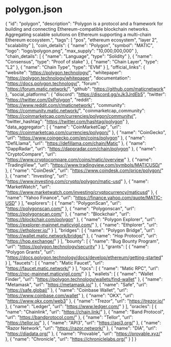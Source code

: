 # polygon.json
{
    "id": "polygon",
    "description": "Polygon is a protocol and a framework for building and connecting Ethereum-compatible blockchain networks. Aggregating scalable solutions on Ethereum supporting a multi-chain Ethereum ecosystem.",
    "tags": [
        "pos",
        "ethereum ecosystem",
        "layer 2",
        "scalability"
    ],
    "coin_details": {
        "name": "Polygon",
        "symbol": "MATIC",
        "logo": "logo/polygon.png",
        "max_supply": "10,000,000,000"
    },
    "chain_details": [
        {
            "name": "Language",
            "type": "Solidity"
        },
        {
            "name": "Consensus",
            "type": "Proof of stake"
        },
        {
            "name": "Chain Layer",
            "type": "L2"
        },
        {
            "name": "Chain Type",
            "type": "EVM"
        }
    ],
    "official_links": {
        "website": "https://polygon.technology/",
        "whitepaper": "https://polygon.technology/whitepaper",
        "documentation": "https://docs.polygon.technology/",
        "forum": "https://forum.matic.network/",
        "github": "https://github.com/maticnetwork"
    },
    "social_platforms": {
        "discord": "https://discord.gg/xJk3JrdEb5",
        "twitter": "https://twitter.com/0xPolygon",
        "reddit": "https://www.reddit.com/r/maticnetwork/",
        "community": "https://community.matic.network/",
        "coinmarketcap_community": "https://coinmarketcap.com/currencies/polygon/community/",
        "twitter_hashtag": "https://twitter.com/hashtag/polygon"
    },
    "data_aggregator": [
        {
            "name": "CoinMarketCap",
            "url": "https://coinmarketcap.com/currencies/polygon/"
        },
        {
            "name": "CoinGecko",
            "url": "https://www.coingecko.com/en/coins/polygon"
        },
        {
            "name": "DefiLlama",
            "url": "https://defillama.com/chain/Matic"
        },
        {
            "name": "DappRadar",
            "url": "https://dappradar.com/chain/polygon"
        },
        {
            "name": "CryptoCompare",
            "url": "https://www.cryptocompare.com/coins/matic/overview"
        },
        {
            "name": "TradingView",
            "url": "https://www.tradingview.com/symbols/MATICUSD/"
        },
        {
            "name": "CoinDesk",
            "url": "https://www.coindesk.com/price/polygon/"
        },
        {
            "name": "Investing",
            "url": "https://www.investing.com/crypto/polygon/matic-usd"
        },
        {
            "name": "MarketWatch",
            "url": "https://www.marketwatch.com/investing/cryptocurrency/maticusd"
        },
        {
            "name": "Yahoo Finance",
            "url": "https://finance.yahoo.com/quote/MATIC-USD"
        }
    ],
    "explorers": [
        {
            "name": "PolygonScan",
            "url": "https://polygonscan.com/"
        },
        {
            "name": "Polygonscan",
            "url": "https://polygonscan.com/"
        },
        {
            "name": "Blockchair",
            "url": "https://blockchair.com/polygon"
        },
        {
            "name": "Polygon Explorer",
            "url": "https://explorer-mainnet.maticvigil.com/"
        },
        {
            "name": "Ethplorer",
            "url": "https://ethplorer.io/"
        }
    ],
    "bridges": [
        {
            "name": "Polygon Bridge",
            "url": "https://wallet.matic.network/bridge/"
        },
        {
            "name": "Hop Protocol",
            "url": "https://hop.exchange/"
        }
    ],
    "bounty": [
        {
            "name": "Bug Bounty Program",
            "url": "https://polygon.technology/security"
        }
    ],
    "grants": [
        {
            "name": "Polygon Grants",
            "url": "https://docs.polygon.technology/docs/develop/ethereum/getting-started"
        }
    ],
    "faucets": [
        {
            "name": "Matic Faucet",
            "url": "https://faucet.matic.network/"
        }
    ],
    "rpcs": [
        {
            "name": "Matic RPC",
            "url": "https://rpc-mainnet.maticvigil.com/"
        }
    ],
    "wallets": [
        {
            "name": "Wallet Finder",
            "url": "https://polygon.technology/wallets/find-wallet"
        },
        {
            "name": "Metamask",
            "url": "https://metamask.io/"
        },
        {
            "name": "Safe",
            "url": "https://safe.global/"
        },
        {
            "name": "Coinbase Wallet",
            "url": "https://www.coinbase.com/wallet"
        },
        {
            "name": "OKX",
            "url": "https://www.okx.com/web3"
        },
        {
            "name": "Trezor",
            "url": "https://trezor.io/"
        },
        {
            "name": "Ledger",
            "url": "https://www.ledger.com/"
        }
    ],
    "oracles": [
        {
            "name": "Chainlink",
            "url": "https://chain.link/"
        },
        {
            "name": "Band Protocol",
            "url": "https://bandprotocol.com/"
        },
        {
            "name": "Tellor",
            "url": "https://tellor.io/"
        },
        {
            "name": "API3",
            "url": "https://api3.org/"
        },
        {
            "name": "Razor Network",
            "url": "https://razor.network/"
        },
        {
            "name": "DIA",
            "url": "https://diadata.org/"
        },
        {
            "name": "Provable",
            "url": "https://provable.xyz/"
        },
        {
            "name": "Chronicle",
            "url": "https://chroniclelabs.org/"
        }
    ]
}
